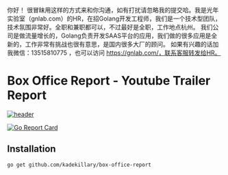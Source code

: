 你好！
很冒昧用这样的方式来和你沟通，如有打扰请忽略我的提交哈。我是光年实验室（gnlab.com）的HR，在招Golang开发工程师，我们是一个技术型团队，技术氛围非常好。全职和兼职都可以，不过最好是全职，工作地点杭州。
我们公司是做流量增长的，Golang负责开发SAAS平台的应用，我们做的很多应用是全新的，工作非常有挑战也很有意思，是国内很多大厂的顾问。
如果有兴趣的话加我微信：13515810775  ，也可以访问 https://gnlab.com/，联系客服转发给HR。
# Box Office Report - Youtube Trailer Report

[![header](https://i.imgur.com/xYpjhdp.png)](http://www.boxofficereport.com/trailerviews/trailerviews.html)

[![Go Report Card](https://goreportcard.com/badge/github.com/kadekillary/box-office-report)](https://goreportcard.com/report/github.com/kadekillary/box-office-report)

## Installation

```bash
go get github.com/kadekillary/box-office-report
```
